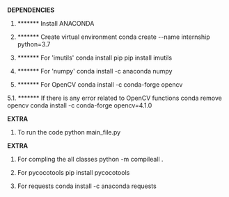 


**DEPENDENCIES**

1. ******* Install ANACONDA

2. ******* Create virtual environment
conda create --name internship python=3.7


3. ******* For 'imutils'
conda install pip
pip install imutils


4. ******* For 'numpy'
conda install -c anaconda numpy 


5. ******* For OpenCV
conda install -c conda-forge opencv 

5.1. ******* If there is any error related to OpenCV functions
conda remove opencv
conda install -c conda-forge opencv=4.1.0



**EXTRA**

1. To run the code
python main_file.py







**EXTRA**

1. For compling the all classes
python -m compileall .

2. For pycocotools
pip install pycocotools

3. For requests
conda install -c anaconda requests 

